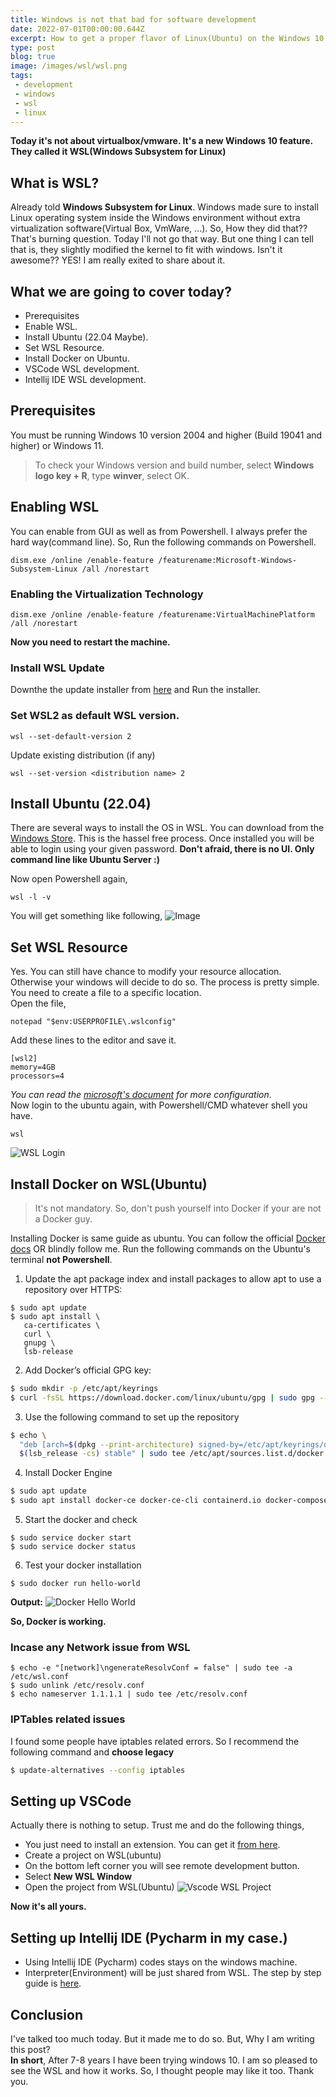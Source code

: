```yaml
---
title: Windows is not that bad for software development
date: 2022-07-01T00:00:00.644Z
excerpt: How to get a proper flavor of Linux(Ubuntu) on the Windows 10. Also do whatever you can do in linux inside the windows environment.
type: post
blog: true
image: /images/wsl/wsl.png
tags:
 - development
 - windows
 - wsl
 - linux
---
```

**Today it's not about virtualbox/vmware. It's a new Windows 10 feature. They called it WSL(Windows Subsystem for Linux)**

## What is WSL?
Already told **Windows Subsystem for Linux**. Windows made sure to install Linux operating system inside the Windows environment without extra virtualization software(Virtual Box, VmWare, ...). So, How they did that?? That's burning question. Today I'll not go that way. But one thing I can tell that is, they slightly modified the kernel to fit with windows. Isn't it awesome?? YES! I am really exited to share about it.

## What we are going to cover today?
* Prerequisites
* Enable WSL.
* Install Ubuntu (22.04 Maybe).
* Set WSL Resource.
* Install Docker on Ubuntu.
* VSCode WSL development.
* Intellij IDE WSL development.

## Prerequisites
You must be running Windows 10 version 2004 and higher (Build 19041 and higher) or Windows 11.
> To check your Windows version and build number, select **Windows logo key + R**, type **winver**, select OK.

## Enabling WSL
You can enable from GUI as well as from Powershell. I always prefer the hard way(command line). So, Run the following commands on Powershell.
```
dism.exe /online /enable-feature /featurename:Microsoft-Windows-Subsystem-Linux /all /norestart
```
### Enabling the Virtualization Technology
```
dism.exe /online /enable-feature /featurename:VirtualMachinePlatform /all /norestart
```
**Now you need to restart the machine.**

### Install WSL Update
Downthe the update installer from [here](https://wslstorestorage.blob.core.windows.net/wslblob/wsl_update_x64.msi) and Run the installer.

### Set WSL2 as default WSL version.
```
wsl --set-default-version 2
```
Update existing distribution (if any)
```
wsl --set-version <distribution name> 2
```
## Install Ubuntu (22.04)
There are several ways to install the OS in WSL. You can download from the [Windows Store](https://apps.microsoft.com/store/detail/ubuntu/9PDXGNCFSCZV). This is the hassel free process. Once installed you will be able to login using your given password. **Don't afraid, there is no UI. Only command line like Ubuntu Server :)**

Now open Powershell again,
```
wsl -l -v 
```
You will get something like following,
![Image](../.vuepress/public/images/wsl/wsl-version.png "WSL Version")

## Set WSL Resource
Yes. You can still have chance to modify your resource allocation. Otherwise your windows will decide to do so. The process is pretty simple. You need to create a file to a specific location.  
Open the file, 
```
notepad "$env:USERPROFILE\.wslconfig"
```
Add these lines to the editor and save it.
```
[wsl2]
memory=4GB  
processors=4
```
*You can read the [microsoft's document](https://docs.microsoft.com/en-us/windows/wsl/wsl-config) for more configuration*.  
Now login to the ubuntu again, with Powershell/CMD whatever shell you have.
```
wsl
```
![WSL Login](../.vuepress/public/images/wsl/wsl-login.png "WSL Login")

## Install Docker on WSL(Ubuntu)
> It's not mandatory. So, don't push yourself into Docker if your are not a Docker guy.

Installing Docker is same guide as ubuntu. You can follow the official [Docker docs](https://docs.docker.com/engine/install/ubuntu/) OR blindly follow me. Run the following commands on the Ubuntu's terminal **not Powershell**.
1. Update the apt package index and install packages to allow apt to use a repository over HTTPS:
```
$ sudo apt update
$ sudo apt install \
   ca-certificates \
   curl \
   gnupg \
   lsb-release
```
2. Add Docker’s official GPG key:
```bash
$ sudo mkdir -p /etc/apt/keyrings
$ curl -fsSL https://download.docker.com/linux/ubuntu/gpg | sudo gpg --dearmor -o /etc/apt/keyrings/docker.gpg
```
3. Use the following command to set up the repository
```bash
$ echo \
  "deb [arch=$(dpkg --print-architecture) signed-by=/etc/apt/keyrings/docker.gpg] https://download.docker.com/linux/ubuntu \
  $(lsb_release -cs) stable" | sudo tee /etc/apt/sources.list.d/docker.list > /dev/null
```
4. Install Docker Engine
```bash
$ sudo apt update
$ sudo apt install docker-ce docker-ce-cli containerd.io docker-compose-plugin
```
5. Start the docker and check
```
$ sudo service docker start
$ sudo service docker status
```
6. Test your docker installation
```
$ sudo docker run hello-world
```
**Output:**
![Docker Hello World](../.vuepress/public/images/wsl/wsl-docker-hello.png)

**So, Docker is working.**
### Incase any Network issue from WSL
```
$ echo -e "[network]\ngenerateResolvConf = false" | sudo tee -a /etc/wsl.conf
$ sudo unlink /etc/resolv.conf
$ echo nameserver 1.1.1.1 | sudo tee /etc/resolv.conf
```
### IPTables related issues
I found some people have iptables related errors. So I recommend the following command and **choose legacy**
```bash
$ update-alternatives --config iptables
```

## Setting up VSCode
Actually there is nothing to setup. Trust me and do the following things,
* You just need to install an extension. You can get it [from here](https://marketplace.visualstudio.com/items?itemName=ms-vscode-remote.remote-wsl).
* Create a project on WSL(ubuntu)
* On the bottom left corner you will see remote development button. 
* Select **New WSL Window**
* Open the project from WSL(Ubuntu)
![Vscode WSL Project](../.vuepress/public/images/wsl/wsl-vscode-1.png)

**Now it's all yours.**

## Setting up Intellij IDE (Pycharm in my case.)
* Using Intellij IDE (Pycharm) codes stays on the windows machine.
* Interpreter(Environment) will be just shared from WSL.
The step by step guide is [here](https://www.jetbrains.com/help/pycharm/using-wsl-as-a-remote-interpreter.html#configure-wsl).

## Conclusion
I've talked too much today. But it made me to do so. But, Why I am writing this post?  
**In short**, After 7-8 years I have been trying windows 10. I am so pleased to see the WSL and how it works. So, I thought people may like it too. Thank you.